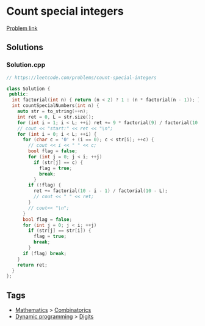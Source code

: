 # Count special integers

[Problem link](https://leetcode.com/problems/count-special-integers)

## Solutions


### Solution.cpp
```cpp
// https://leetcode.com/problems/count-special-integers

class Solution {
 public:
  int factorial(int n) { return (n < 2) ? 1 : (n * factorial(n - 1)); }
  int countSpecialNumbers(int n) {
    auto str = to_string(++n);
    int ret = 0, L = str.size();
    for (int i = 1; i < L; ++i) ret += 9 * factorial(9) / factorial(10 - i);
    // cout << "start:" << ret << "\n";
    for (int i = 0; i < L; ++i) {
      for (char c = '0' + (i == 0); c < str[i]; ++c) {
        // cout << i << " " << c;
        bool flag = false;
        for (int j = 0; j < i; ++j)
          if (str[j] == c) {
            flag = true;
            break;
          }
        if (!flag) {
          ret += factorial(10 - i - 1) / factorial(10 - L);
          // cout << " " << ret;
        }
        // cout<< "\n";
      }
      bool flag = false;
      for (int j = 0; j < i; ++j)
        if (str[j] == str[i]) {
          flag = true;
          break;
        }
      if (flag) break;
    }
    return ret;
  }
};
```
## Tags

* [Mathematics](/Collections/mathematics.md#mathematics) > [Combinatorics](/Collections/mathematics.md#combinatorics)
* [Dynamic programming](/Collections/dynamic-programming.md#dynamic-programming) > [Digits](/Collections/dynamic-programming.md#digits)

